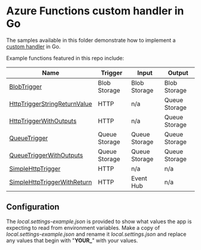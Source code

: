 
# Azure Functions custom handler in Go

The samples available in this folder demonstrate how to implement a [custom handler](https://docs.microsoft.com/azure/azure-functions/functions-custom-handlers) in Go.

Example functions featured in this repo include:

| Name | Trigger | Input | Output |
|------|---------|-------|--------|
| [BlobTrigger](../../../tree/master/go/BlobTrigger) | Blob Storage | Blob Storage | Blob Storage|
| [HttpTriggerStringReturnValue](../../../tree/master/go/HttpTriggerStringReturnValue) | HTTP | n/a | Queue Storage |
| [HttpTriggerWithOutputs](../../../tree/master/go/HttpTriggerWithOutputs)| HTTP | n/a | Queue Storage |
| [QueueTrigger](../../../tree/master/go/QueueTrigger) | Queue Storage | Queue Storage | Queue Storage |
| [QueueTriggerWithOutputs](../../../tree/master/go/QueueTriggerWithOutputs) | Queue Storage | Queue Storage | Queue Storage |
| [SimpleHttpTrigger](../../../tree/master/go/SimpleHttpTrigger) | HTTP | n/a   | n/a |
| [SimpleHttpTriggerWithReturn](../../../tree/master/go/SimpleHttpTriggerWithReturn) | HTTP | Event Hub | n/a |

## Configuration

The *local.settings-example.json* is provided to show what values the app is expecting to read from environment variables. Make a copy of *local.settings-example.json* and rename it *local.settings.json* and replace any values that begin with "**YOUR_**" with your values.
